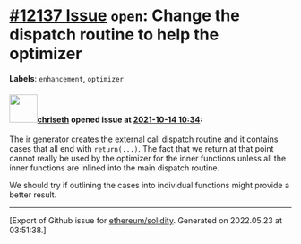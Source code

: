 # [\#12137 Issue](https://github.com/ethereum/solidity/issues/12137) `open`: Change the dispatch routine to help the optimizer
**Labels**: `enhancement`, `optimizer`


#### <img src="https://avatars.githubusercontent.com/u/9073706?v=4" width="50">[chriseth](https://github.com/chriseth) opened issue at [2021-10-14 10:34](https://github.com/ethereum/solidity/issues/12137):

The ir generator creates the external call dispatch routine and it contains cases that all end with `return(...)`. The fact that we return at that point cannot really be used by the optimizer for the inner functions unless all the inner functions are inlined into the main dispatch routine.

We should try if outlining the cases into individual functions might provide a better result.




-------------------------------------------------------------------------------



[Export of Github issue for [ethereum/solidity](https://github.com/ethereum/solidity). Generated on 2022.05.23 at 03:51:38.]
